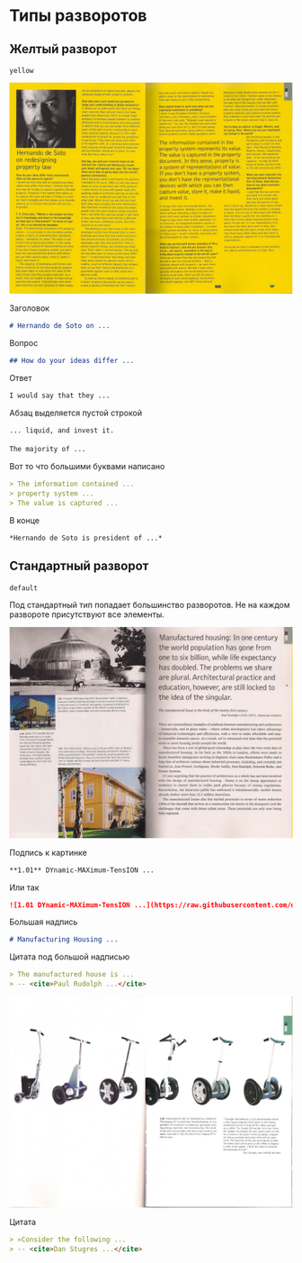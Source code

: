 # Типы разворотов

## Желтый разворот
```
yellow
```

![](https://raw.githubusercontent.com/destroytheimage/submarine_MT/develop/Spreads/024eng.jpg)

Заголовок
```md
# Hernando de Soto on ...
```

Вопрос
```md
## How do your ideas differ ...
```

Ответ
```md
I would say that they ...
```

Абзац выделяется пустой строкой
```md
... liquid, and invest it.

The majority of ...
```

Вот то что большими буквами написано
```md
> The imformation contained ...
> property system ...
> The value is captured ...
```

В конце
```md
*Hernando de Soto is president of ...*
```

## Стандартный разворот
```
default
```
Под стандартный тип попадает большинство разворотов.
Не на каждом развороте присутствуют все элементы.

![](https://raw.githubusercontent.com/destroytheimage/submarine_MT/develop/Spreads/019eng.jpg)

Подпись к картинке
```md
**1.01** DYnamic-MAXimum-TensION ...
```

Или так
```md
![1.01 DYnamic-MAXimum-TensION ...](https://raw.githubusercontent.com/destroytheimage/submarine_MT/develop/Spreads/019eng.jpg)
```

Большая надпись
```md
# Manufacturing Housing ...
```

Цитата под большой надписью
```md
> The manufactured house is ...
> -- <cite>Paul Rudolph ...</cite>
```

![](https://raw.githubusercontent.com/destroytheimage/submarine_MT/develop/Spreads/028eng.jpg)

Цитата
```md
> «Consider the following ...
> -- <cite>Dan Stugres ...</cite>
```
